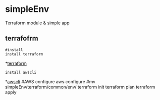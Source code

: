 # simpleEnv
Terraform module &amp; simple app


## terrafofrm 

```
#install 
install terraform 
```
*[terraform](https://learn.hashicorp.com/tutorials/terraform/install-cli, "terraform install")
```
install awscli 
```
*[awscli](https://docs.aws.amazon.com/ko_kr/cli/latest/userguide/cli-chap-install.html, "awscli install")
#AWS configure
aws configure
#mv
simpleEnv/terraform/common/env/
terraform init
terraform plan
terraform apply 
```


